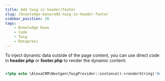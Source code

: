 ```yaml
---
title: Add twig in header/footer
slug: /knowledge-base/add-twig-in-header-footer
sidebar_position: 20
tags:
    - Knowledge base
    - Code
    - Twig
    - Datapress
---
```


To inject dynamic data outside of the page content, you can use direct code in **header.php** or **footer.php** to render the dynamic content:

```php

<?php echo \AlexaCRM\Nextgen\TwigProvider::instance()->renderString('Hello, {{ user.record["fullname"] }}'); ?>

```